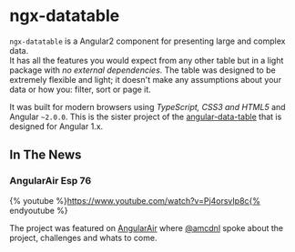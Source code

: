 # ngx-datatable

`ngx-datatable` is a Angular2 component for presenting large and complex data.  
It has all the features you would expect from any other table but in a light package 
with _no external dependencies_. The table was designed to be extremely flexible and light; 
it doesn't make any assumptions about your data or how you: filter, sort or page it.

It was built for modern browsers using _TypeScript, CSS3 and HTML5_ and Angular `~2.0.0`. 
This is the sister project of the [angular-data-table](https://github.com/swimlane/angular-data-table) 
that is designed for Angular 1.x.

## In The News

### AngularAir Esp 76
{% youtube %}https://www.youtube.com/watch?v=Pj4orsvIp8c{% endyoutube %}

The project was featured on [AngularAir](https://angularair.com/) where [@amcdnl](https://github.com/amcdnl)
spoke about the project, challenges and whats to come.
